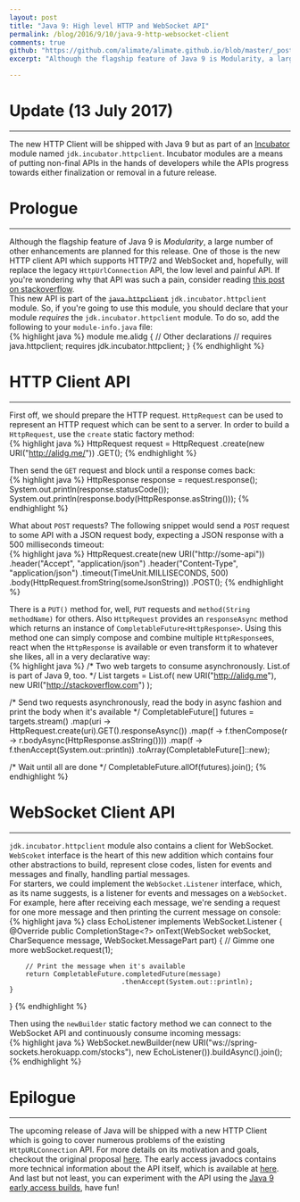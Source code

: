 ```yaml
---
layout: post
title: "Java 9: High level HTTP and WebSocket API"
permalink: /blog/2016/9/10/java-9-http-websocket-client
comments: true
github: "https://github.com/alimate/alimate.github.io/blob/master/_posts/2016-9-10-java-9-http-websocket-client.md"
excerpt: "Although the flagship feature of Java 9 is Modularity, a large number of other enhancements are planned for this release. One of those is the new HTTP client API ..."

---
```

# Update (13 July 2017)
---
The new HTTP Client will be shipped with Java 9 but as part of an [Incubator][5] module named `jdk.incubator.httpclient`. Incubator modules are a means of putting non-final APIs in the hands of developers while the APIs progress towards either finalization or removal in a future release.


# Prologue
---
Although the flagship feature of Java 9 is *Modularity*, a large number of other enhancements are planned for this release. One of those is the new HTTP client API which supports HTTP/2 and WebSocket and, hopefully, will replace the legacy `HttpUrlConnection` API, the low level and
painful API. If you're wondering why that API was such a pain, consider reading [this post on stackoverflow][1].<br>
This new API is part of the <del>`java.httpclient`</del> `jdk.incubator.httpclient` module. So, if you're going to use this module, you should declare that your module *requires* the `jdk.incubator.httpclient` module. To do so, add the following to your `module-info.java` file:<br>
{% highlight java %}
module me.alidg {
    // Other declarations
    // requires java.httpclient;
    requires jdk.incubator.httpclient;
}
{% endhighlight %}

# HTTP Client API
---

First off, we should prepare the HTTP request. `HttpRequest` can be used to represent an HTTP request which can be sent to a server. In order to build a `HttpRequest`, use the `create` static factory method:<br>
{% highlight java %}
HttpRequest request = HttpRequest
                           .create(new URI("http://alidg.me/"))
                           .GET();
{% endhighlight %}

Then send the `GET` request and block until a response comes back:<br>
{% highlight java %}
HttpResponse response = request.response();
System.out.println(response.statusCode());
System.out.println(response.body(HttpResponse.asString()));
{% endhighlight %}

What about `POST` requests? The following snippet would send a `POST` request to some API with a JSON request body, expecting a JSON response with a 500 milliseconds timeout:<br>
{% highlight java %}
HttpRequest.create(new URI("http://some-api"))
                .header("Accept", "application/json")
                .header("Content-Type", "application/json")
                .timeout(TimeUnit.MILLISECONDS, 500)
                .body(HttpRequest.fromString(someJsonString))
                .POST();
{% endhighlight %}

There is a `PUT()` method for, well, `PUT` requests and `method(String methodName)` for others. Also `HttpRequest` provides an `responseAsync` method which returns an instance of `CompletableFuture<HttpResponse>`. Using this
method one can simply compose and combine multiple `HttpResponse`es, react when the `HttpResponse` is available or
even transform it to whatever she likes, all in a very declarative way:<br>
{% highlight java %}
/*
  Two web targets to consume asynchronously. List.of is part of Java 9, too.
 */
List<URI> targets = List.of(
        new URI("http://alidg.me"),
        new URI("http://stackoverflow.com")
);

/*
  Send two requests asynchronously, read the body in async fashion
  and print the body when it's available
 */
CompletableFuture<?>[] futures = targets.stream()
        .map(uri -> HttpRequest.create(uri).GET().responseAsync())
        .map(f -> f.thenCompose(r -> r.bodyAsync(HttpResponse.asString())))
        .map(f -> f.thenAccept(System.out::println))
        .toArray(CompletableFuture<?>[]::new);

/*
  Wait until all are done
 */
CompletableFuture.allOf(futures).join();
{% endhighlight %}

# WebSocket Client API
---

`jdk.incubator.httpclient` module also contains a client for WebSocket. `WebScoket` interface is the heart of this new
addition which contains four other abstractions to build, represent close codes, listen for events and messages and finally, handling
partial messages.<br>
For starters, we could implement the `WebSocket.Listener` interface, which, as its name suggests, is a listener for events and messages on a `WebSocket`. For example, here after receiving each message, we're sending a request for one more message and then printing the current message on console:<br>
{% highlight java %}
class EchoListener implements WebSocket.Listener {
    @Override
    public CompletionStage<?> onText(WebSocket webSocket,
                                     CharSequence message,
                                     WebSocket.MessagePart part) {
        // Gimme one more
        webSocket.request(1);

        // Print the message when it's available
        return CompletableFuture.completedFuture(message)
                                .thenAccept(System.out::println);
    }
}
{% endhighlight %}

Then using the `newBuilder` static factory method we can connect to the WebSocket API and continuously consume incoming messags: <br>
{% highlight java %}
WebSocket.newBuilder(new URI("ws://spring-sockets.herokuapp.com/stocks"),
                     new EchoListener()).buildAsync().join();
{% endhighlight %}

# Epilogue
---
The upcoming release of Java will be shipped with a new HTTP Client which is going to cover numerous problems of the existing `HttpURLConnection` API. For more details on its motivation and goals, checkout the original proposal [here][2]. The early access
javadocs contains more technical information about the API itself, which is available at [here][3]. And last but not least, you can
experiment with the API using the [Java 9 early access builds][4], have fun!  

[1]: http://stackoverflow.com/a/2793153/1393484
[2]: http://openjdk.java.net/jeps/110
[3]: http://download.java.net/java/jdk9/docs/api/index.html
[4]: https://jdk9.java.net/download/
[5]: http://openjdk.java.net/jeps/11
